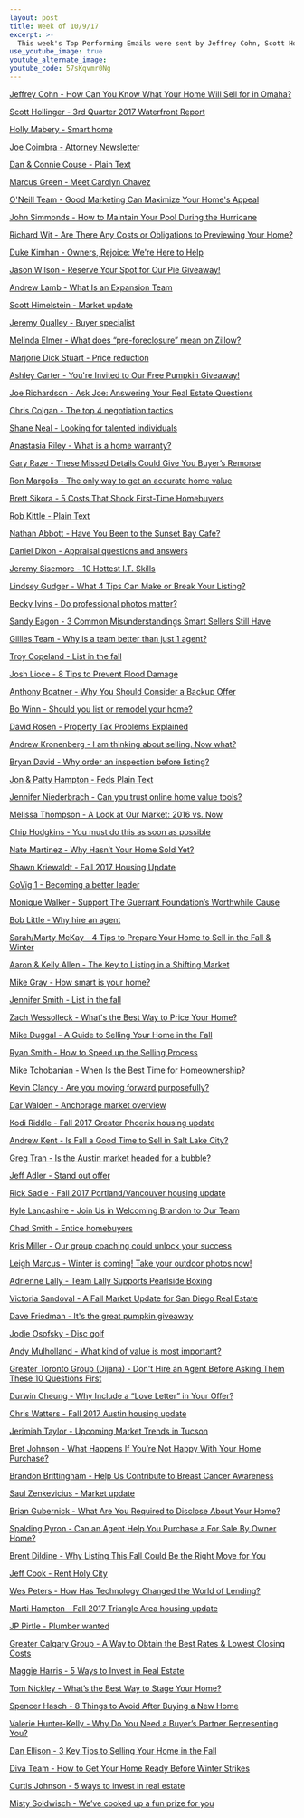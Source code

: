 ```yaml
---
layout: post
title: Week of 10/9/17
excerpt: >-
  This week's Top Performing Emails were sent by Jeffrey Cohn, Scott Hollinger, Holly Mabery, Joe Coimbra, and Dan & Connie Couse
use_youtube_image: true
youtube_alternate_image:
youtube_code: 57sKqvmr0Ng
---
```

<a href="http://p0.vresp.com/AHAOzq" target="_blank">Jeffrey Cohn - How Can You Know What Your Home Will Sell for in Omaha?

<a href="http://p0.vresp.com/O1wG8I" target="_blank">Scott Hollinger - 3rd Quarter 2017 Waterfront Report</a>

<a href="http://p0.vresp.com/TWjndd" target="_blank">Holly Mabery - Smart home</a>

<a href="http://p0.vresp.com/yuDkDs" target="_blank">Joe Coimbra - Attorney Newsletter</a>

<a href="http://p0.vresp.com/IkSmzi" target="_blank">Dan & Connie Couse - Plain Text</a>

<a href="http://p0.vresp.com/CApwkb" target="_blank">Marcus Green - Meet Carolyn Chavez</a>

<a href="http://p0.vresp.com/fJwIEx" target="_blank">O'Neill Team - Good Marketing Can Maximize Your Home's Appeal</a>

<a href="http://p0.vresp.com/9CsE1r" target="_blank">John Simmonds - How to Maintain Your Pool During the Hurricane</a>

<a href="http://p0.vresp.com/s2KKr2" target="_blank">Richard Wit - 	Are There Any Costs or Obligations to Previewing Your Home?</a>

<a href="http://p0.vresp.com/DyVs0o" target="_blank">Duke Kimhan - Owners, Rejoice: We're Here to Help</a>

<a href="http://p0.vresp.com/Y0EQYE" target="_blank">Jason Wilson - Reserve Your Spot for Our Pie Giveaway!</a>

<a href="http://p0.vresp.com/0324EF" target="_blank">Andrew Lamb - What Is an Expansion Team</a>

<a href="http://p0.vresp.com/c5SVQE" target="_blank">Scott Himelstein - Market update</a>

<a href="http://p0.vresp.com/LlXo0E" target="_blank">Jeremy Qualley - Buyer specialist</a>

<a href="http://p0.vresp.com/VK06zn" target="_blank">Melinda Elmer - What does “pre-foreclosure” mean on Zillow?</a>

<a href="http://p0.vresp.com/eehCy3" target="_blank">Marjorie Dick Stuart - Price reduction</a>

<a href="http://p0.vresp.com/IXhxre" target="_blank">Ashley Carter - You're Invited to Our Free Pumpkin Giveaway!</a>

<a href="http://p0.vresp.com/1nKHWP" target="_blank">Joe Richardson - Ask Joe: Answering Your Real Estate Questions</a>

<a href="http://p0.vresp.com/MRfAps" target="_blank">Chris Colgan - The top 4 negotiation tactics</a>

<a href="http://p0.vresp.com/xwgnSw" target="_blank">Shane Neal - Looking for talented individuals</a>

<a href="http://p0.vresp.com/qgwit3" target="_blank">Anastasia Riley - What is a home warranty?</a>

<a href="http://p0.vresp.com/dRBqUn" target="_blank">Gary Raze - These Missed Details Could Give You Buyer’s Remorse</a>

<a href="http://p0.vresp.com/8smVfr" target="_blank">Ron Margolis - The only way to get an accurate home value</a>

<a href="http://p0.vresp.com/KZgvTA" target="_blank">Brett Sikora - 5 Costs That Shock First-Time Homebuyers</a>

<a href="http://p0.vresp.com/DOkwdX" target="_blank">Rob Kittle - Plain Text</a>

<a href="http://p0.vresp.com/Tw7L5m" target="_blank">Nathan Abbott - Have You Been to the Sunset Bay Cafe?</a>

<a href="http://p0.vresp.com/JAK2ri" target="_blank">Daniel Dixon - Appraisal questions and answers</a>

<a href="http://p0.vresp.com/cfuE2E" target="_blank">Jeremy Sisemore - 10 Hottest I.T. Skills</a>

<a href="http://p0.vresp.com/kaHTjc" target="_blank">Lindsey Gudger - What 4 Tips Can Make or Break Your Listing?</a>

<a href="http://p0.vresp.com/G43TWE" target="_blank">Becky Ivins - Do professional photos matter?</a>

<a href="http://p0.vresp.com/RyIyed" target="_blank">Sandy Eagon - 3 Common Misunderstandings Smart Sellers Still Have</a>

<a href="http://p0.vresp.com/s52Jcw" target="_blank">Gillies Team - 	Why is a team better than just 1 agent?</a>

<a href="http://p0.vresp.com/aEqq9p" target="_blank">Troy Copeland - List in the fall</a>

<a href="http://p0.vresp.com/LCURsJ" target="_blank">Josh Lioce - 8 Tips to Prevent Flood Damage</a>

<a href="http://p0.vresp.com/LCURsJ" target="_blank">Anthony Boatner - Why You Should Consider a Backup Offer</a>

<a href="http://p0.vresp.com/CxkSCO" target="_blank">Bo Winn - Should you list or remodel your home?</a>

<a href="http://p0.vresp.com/SpJv7F" target="_blank">David Rosen - Property Tax Problems Explained</a>

<a href="http://p0.vresp.com/necSD4" target="_blank">Andrew Kronenberg - I am thinking about selling. Now what?</a>

<a href="http://p0.vresp.com/lk5tOD" target="_blank">Bryan David - Why order an inspection before listing?</a>

<a href="http://p0.vresp.com/Xum6RZ" target="_blank">Jon & Patty Hampton - Feds Plain Text</a>

<a href="http://p0.vresp.com/JXnio0" target="_blank">Jennifer Niederbrach - Can you trust online home value tools?</a>

<a href="http://p0.vresp.com/uwOKxv" target="_blank">Melissa Thompson - A Look at Our Market: 2016 vs. Now</a>

<a href="http://p0.vresp.com/QLkJJ0" target="_blank">Chip Hodgkins - 	You must do this as soon as possible</a>

<a href="http://p0.vresp.com/s0p5fY" target="_blank">Nate Martinez - Why Hasn’t Your Home Sold Yet?</a>

<a href="http://p0.vresp.com/MXMJkp" target="_blank">Shawn Kriewaldt - Fall 2017 Housing Update</a>

<a href="http://p0.vresp.com/qKbffN" target="_blank">GoVig 1 - Becoming a better leader</a>

<a href="http://p0.vresp.com/qgeZx9" target="_blank">Monique Walker - Support The Guerrant Foundation’s Worthwhile Cause</a>

<a href="http://p0.vresp.com/aOV0Os" target="_blank">Bob Little - Why hire an agent</a>

<a href="http://p0.vresp.com/5AMOgB" target="_blank">Sarah/Marty McKay - 4 Tips to Prepare Your Home to Sell in the Fall & Winter</a>

<a href="http://p0.vresp.com/D1IEw2" target="_blank">Aaron & Kelly Allen - The Key to Listing in a Shifting Market</a>

<a href="http://p0.vresp.com/XO0PZW" target="_blank">Mike Gray - 	How smart is your home?</a>

<a href="http://p0.vresp.com/gKor7V" target="_blank">Jennifer Smith - List in the fall</a>

<a href="http://p0.vresp.com/V79UgA" target="_blank">Zach Wessolleck - What's the Best Way to Price Your Home?</a>

<a href="http://p0.vresp.com/nOrGOI" target="_blank">Mike Duggal - A Guide to Selling Your Home in the Fall</a>

<a href="http://p0.vresp.com/UnGEx5" target="_blank">Ryan Smith - How to Speed up the Selling Process</a>

<a href="http://p0.vresp.com/TsgKnW" target="_blank">Mike Tchobanian - When Is the Best Time for Homeownership?</a>

<a href="http://p0.vresp.com/n3gBCY" target="_blank">Kevin Clancy - Are you moving forward purposefully?</a>

<a href="http://p0.vresp.com/Sy67ZY" target="_blank">Dar Walden - Anchorage market overview</a>

<a href="http://p0.vresp.com/VbcGKQ" target="_blank">Kodi Riddle - Fall 2017 Greater Phoenix housing update</a>

<a href="http://p0.vresp.com/vc9RpW" target="_blank">Andrew Kent - Is Fall a Good Time to Sell in Salt Lake City?</a>

<a href="http://p0.vresp.com/O8kpOp" target="_blank">Greg Tran - Is the Austin market headed for a bubble?</a>

<a href="http://p0.vresp.com/HNsG6n" target="_blank">Jeff Adler - Stand out offer</a>

<a href="http://p0.vresp.com/Mi2axQ" target="_blank">Rick Sadle - Fall 2017 Portland/Vancouver housing update</a>

<a href="http://p0.vresp.com/dEUFEQ" target="_blank">Kyle Lancashire - Join Us in Welcoming Brandon to Our Team</a>

<a href="http://p0.vresp.com/VVikV7" target="_blank">Chad Smith - Entice homebuyers</a>

<a href="http://p0.vresp.com/9QvUif" target="_blank">Kris Miller - Our group coaching could unlock your success</a>

<a href="http://p0.vresp.com/vyqtMb" target="_blank">Leigh Marcus - Winter is coming! Take your outdoor photos now!</a>

<a href="http://p0.vresp.com/sILiPv" target="_blank">Adrienne Lally - Team Lally Supports Pearlside Boxing</a>

<a href="http://p0.vresp.com/pKNJIl" target="_blank">Victoria Sandoval - A Fall Market Update for San Diego Real Estate</a>

<a href="http://p0.vresp.com/PlkrcR" target="_blank">Dave Friedman - It's the great pumpkin giveaway</a>

<a href="http://p0.vresp.com/6KNvOt" target="_blank">Jodie Osofsky - Disc golf</a>

<a href="http://p0.vresp.com/hrhC5E" target="_blank">Andy Mulholland - What kind of value is most important?</a>

<a href="http://p0.vresp.com/Irm9gN" target="_blank">Greater Toronto Group (Dijana) - Don't Hire an Agent Before Asking Them These 10 Questions First</a>

<a href="http://p0.vresp.com/jbj6c6" target="_blank">Durwin Cheung - Why Include a “Love Letter” in Your Offer?</a>

<a href="http://p0.vresp.com/8GCmre" target="_blank">Chris Watters - Fall 2017 Austin housing update</a>

<a href="http://p0.vresp.com/q8Qsug" target="_blank">Jerimiah Taylor - Upcoming Market Trends in  Tucson</a>

<a href="http://p0.vresp.com/L3td2v" target="_blank">Bret Johnson - What Happens If You’re Not Happy With Your Home Purchase?</a>

<a href="http://p0.vresp.com/ZBVjZ6" target="_blank">Brandon Brittingham - Help Us Contribute to Breast Cancer Awareness</a>

<a href="http://p0.vresp.com/sj8CuQ" target="_blank">Saul Zenkevicius - Market update</a>

<a href="http://p0.vresp.com/fXybRA" target="_blank">Brian Gubernick - What Are You Required to Disclose About Your Home?</a>

<a href="http://p0.vresp.com/VEN486" target="_blank">Spalding Pyron - Can an Agent Help You Purchase a For Sale By Owner Home?</a>

<a href="http://p0.vresp.com/o7dz23" target="_blank">Brent Dildine - Why Listing This Fall Could Be the Right Move for You</a>

<a href="http://p0.vresp.com/MTl721" target="_blank">Jeff Cook - Rent Holy City</a>

<a href="http://p0.vresp.com/Mtma1z" target="_blank">Wes Peters - How Has Technology Changed the World of Lending?</a>

<a href="http://p0.vresp.com/2CxjDO" target="_blank">Marti Hampton - 	Fall 2017 Triangle Area housing update</a>

<a href="http://p0.vresp.com/AHAVBw" target="_blank">JP Pirtle - Plumber wanted</a>

<a href="http://p0.vresp.com/5RbnXE" target="_blank">Greater Calgary Group - A Way to Obtain the Best Rates & Lowest Closing Costs</a>

<a href="http://p0.vresp.com/uWmDZV" target="_blank">Maggie Harris - 5 Ways to Invest in Real Estate</a>

<a href="http://p0.vresp.com/SJUux7" target="_blank">Tom Nickley - What’s the Best Way to Stage Your Home?</a>

<a href="http://p0.vresp.com/zZi2sd" target="_blank">Spencer Hasch - 8 Things to Avoid After Buying a New Home</a>

<a href="http://p0.vresp.com/nN4rZz" target="_blank">Valerie Hunter-Kelly - Why Do You Need a Buyer’s Partner Representing You?</a>

<a href="http://p0.vresp.com/FDAqOv" target="_blank">Dan Ellison - 3 Key Tips to Selling Your Home in the Fall</a>

<a href="http://p0.vresp.com/qjw9N9" target="_blank">Diva Team - How to Get Your Home Ready Before Winter Strikes</a>

<a href="http://p0.vresp.com/bZXq3Q" target="_blank">Curtis Johnson - 5 ways to invest in real estate</a>

<a href="http://p0.vresp.com/wMbg6f" target="_blank">Misty Soldwisch - We’ve cooked up a fun prize for you</a>
